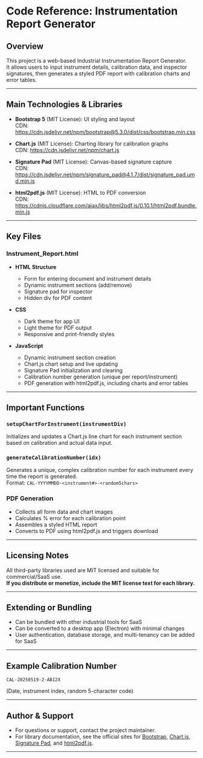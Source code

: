 # Code Reference: Instrumentation Report Generator

## Overview

This project is a web-based Industrial Instrumentation Report Generator.  
It allows users to input instrument details, calibration data, and inspector signatures, then generates a styled PDF report with calibration charts and error tables.

---

## Main Technologies & Libraries

- **Bootstrap 5** (MIT License): UI styling and layout  
  CDN: https://cdn.jsdelivr.net/npm/bootstrap@5.3.0/dist/css/bootstrap.min.css

- **Chart.js** (MIT License): Charting library for calibration graphs  
  CDN: https://cdn.jsdelivr.net/npm/chart.js

- **Signature Pad** (MIT License): Canvas-based signature capture  
  CDN: https://cdn.jsdelivr.net/npm/signature_pad@4.1.7/dist/signature_pad.umd.min.js

- **html2pdf.js** (MIT License): HTML to PDF conversion  
  CDN: https://cdnjs.cloudflare.com/ajax/libs/html2pdf.js/0.10.1/html2pdf.bundle.min.js

---

## Key Files

### Instrument_Report.html

- **HTML Structure**
  - Form for entering document and instrument details
  - Dynamic instrument sections (add/remove)
  - Signature pad for inspector
  - Hidden div for PDF content

- **CSS**
  - Dark theme for app UI
  - Light theme for PDF output
  - Responsive and print-friendly styles

- **JavaScript**
  - Dynamic instrument section creation
  - Chart.js chart setup and live updating
  - Signature Pad initialization and clearing
  - Calibration number generation (unique per report/instrument)
  - PDF generation with html2pdf.js, including charts and error tables

---

## Important Functions

### `setupChartForInstrument(instrumentDiv)`
Initializes and updates a Chart.js line chart for each instrument section based on calibration and actual data input.

### `generateCalibrationNumber(idx)`
Generates a unique, complex calibration number for each instrument every time the report is generated.  
Format: `CAL-YYYYMMDD-<instrument#>-<random5chars>`

### PDF Generation
- Collects all form data and chart images
- Calculates % error for each calibration point
- Assembles a styled HTML report
- Converts to PDF using html2pdf.js and triggers download

---

## Licensing Notes

All third-party libraries used are MIT licensed and suitable for commercial/SaaS use.  
**If you distribute or monetize, include the MIT license text for each library.**

---

## Extending or Bundling

- Can be bundled with other industrial tools for SaaS
- Can be converted to a desktop app (Electron) with minimal changes
- User authentication, database storage, and multi-tenancy can be added for SaaS

---

## Example Calibration Number

```
CAL-20250519-2-AB12X
```
(Date, instrument index, random 5-character code)

---

## Author & Support

- For questions or support, contact the project maintainer.
- For library documentation, see the official sites for [Bootstrap](https://getbootstrap.com/), [Chart.js](https://www.chartjs.org/), [Signature Pad](https://github.com/szimek/signature_pad), and [html2pdf.js](https://github.com/eKoopmans/html2pdf.js).

---